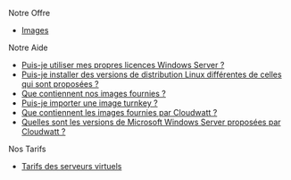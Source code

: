 
Notre Offre                                                           
                                                                      
*   [Images](https://support.cloudwatt.com/kb/images.html)                
                         
Notre Aide                                                            
                                                                      
*   [Puis-je utiliser mes propres licences Windows Server ?](https://support.cloudwatt.com/kb/faq/serveurs-cloud/puis-je-utiliser-mes-propres-licences-windows-server.html)                              
*   [Puis-je installer des versions de distribution Linux différentes de celles qui sont proposées ?](https://support.cloudwatt.com/kb/faq/serveurs-cloud/puis-je-installer-des-versions-de-distribution-linux-differentes-de-celles-qui-sont-proposees.html)          
*   [Que contiennent nos images fournies ?](https://support.cloudwatt.com/kb/faq/serveurs-cloud/que-contiennent-les-images-fournies-par-cloudwatt.html)    
*   [Puis-je importer une image turnkey ?](https://support.cloudwatt.com/kb/faq/serveurs-cloud/puis-je-importer-une-image-turnkey.html)
*   [Que contiennent les images fournies par Cloudwatt ?](https://support.cloudwatt.com/kb/faq/serveurs-cloud/que-contiennent-les-images-fournies-par-cloudwatt.html)
*   [Quelles sont les versions de Microsoft Windows Server proposées par Cloudwatt ?](https://support.cloudwatt.com/kb/faq/serveurs-cloud/quelles-sont-les-versions-de-microsoft-windows-server-proposees-par-cloudwatt.html)

Nos Tarifs                                                            
                                                                      
*   [Tarifs des serveurs virtuels](https://www.cloudwatt.com/fr/produits/tarifs.html)
